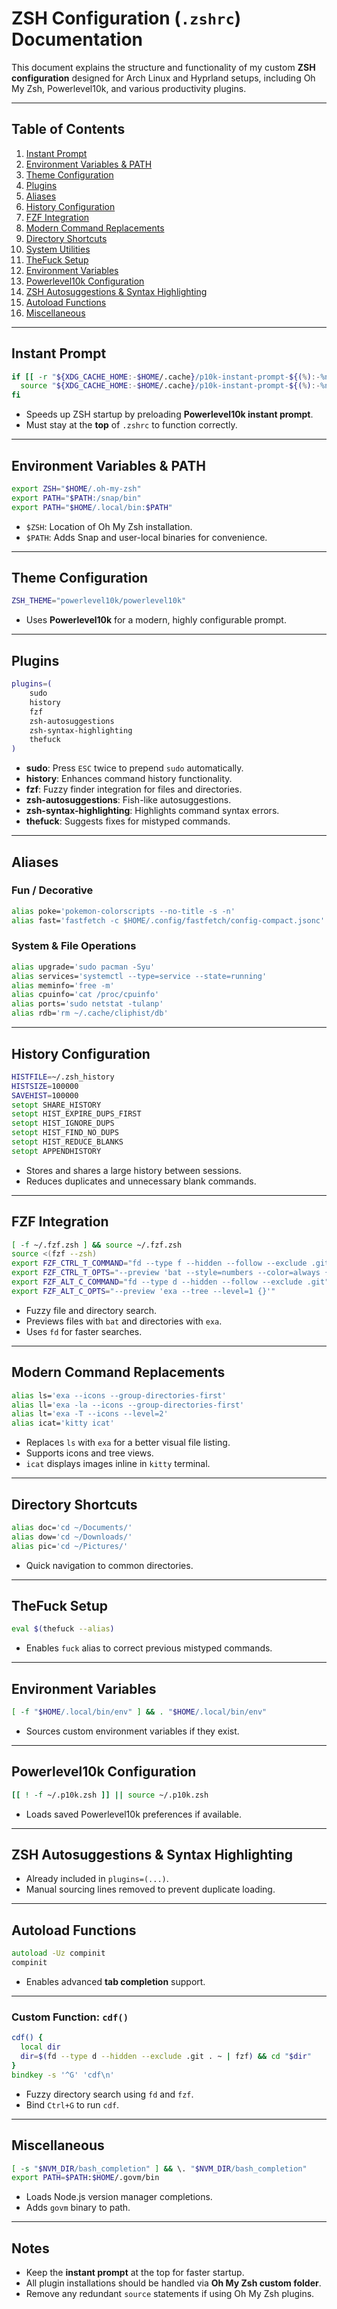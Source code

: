 # ZSH Configuration (`.zshrc`) Documentation

This document explains the structure and functionality of my custom **ZSH configuration** designed for Arch Linux and Hyprland setups, including Oh My Zsh, Powerlevel10k, and various productivity plugins.

---

## Table of Contents

1. [Instant Prompt](#instant-prompt)
2. [Environment Variables & PATH](#environment-variables--path)
3. [Theme Configuration](#theme-configuration)
4. [Plugins](#plugins)
5. [Aliases](#aliases)
6. [History Configuration](#history-configuration)
7. [FZF Integration](#fzf-integration)
8. [Modern Command Replacements](#modern-command-replacements)
9. [Directory Shortcuts](#directory-shortcuts)
10. [System Utilities](#system-utilities)
11. [TheFuck Setup](#thefuck-setup)
12. [Environment Variables](#environment-variables)
13. [Powerlevel10k Configuration](#powerlevel10k-configuration)
14. [ZSH Autosuggestions & Syntax Highlighting](#zsh-autosuggestions--syntax-highlighting)
15. [Autoload Functions](#autoload-functions)
16. [Miscellaneous](#miscellaneous)

---

## Instant Prompt

```zsh
if [[ -r "${XDG_CACHE_HOME:-$HOME/.cache}/p10k-instant-prompt-${(%):-%n}.zsh" ]]; then
  source "${XDG_CACHE_HOME:-$HOME/.cache}/p10k-instant-prompt-${(%):-%n}.zsh"
fi
````

* Speeds up ZSH startup by preloading **Powerlevel10k instant prompt**.
* Must stay at the **top** of `.zshrc` to function correctly.

---

## Environment Variables & PATH

```zsh
export ZSH="$HOME/.oh-my-zsh"
export PATH="$PATH:/snap/bin"
export PATH="$HOME/.local/bin:$PATH"
```

* `$ZSH`: Location of Oh My Zsh installation.
* `$PATH`: Adds Snap and user-local binaries for convenience.

---

## Theme Configuration

```zsh
ZSH_THEME="powerlevel10k/powerlevel10k"
```

* Uses **Powerlevel10k** for a modern, highly configurable prompt.

---

## Plugins

```zsh
plugins=(
    sudo
    history
    fzf
    zsh-autosuggestions
    zsh-syntax-highlighting
    thefuck
)
```

* **sudo**: Press `ESC` twice to prepend `sudo` automatically.
* **history**: Enhances command history functionality.
* **fzf**: Fuzzy finder integration for files and directories.
* **zsh-autosuggestions**: Fish-like autosuggestions.
* **zsh-syntax-highlighting**: Highlights command syntax errors.
* **thefuck**: Suggests fixes for mistyped commands.

---

## Aliases

### Fun / Decorative

```zsh
alias poke='pokemon-colorscripts --no-title -s -n'
alias fast='fastfetch -c $HOME/.config/fastfetch/config-compact.jsonc'
```

### System & File Operations

```zsh
alias upgrade='sudo pacman -Syu'
alias services='systemctl --type=service --state=running'
alias meminfo='free -m'
alias cpuinfo='cat /proc/cpuinfo'
alias ports='sudo netstat -tulanp'
alias rdb='rm ~/.cache/cliphist/db'
```

---

## History Configuration

```zsh
HISTFILE=~/.zsh_history
HISTSIZE=100000
SAVEHIST=100000
setopt SHARE_HISTORY
setopt HIST_EXPIRE_DUPS_FIRST
setopt HIST_IGNORE_DUPS
setopt HIST_FIND_NO_DUPS
setopt HIST_REDUCE_BLANKS
setopt APPENDHISTORY
```

* Stores and shares a large history between sessions.
* Reduces duplicates and unnecessary blank commands.

---

## FZF Integration

```zsh
[ -f ~/.fzf.zsh ] && source ~/.fzf.zsh
source <(fzf --zsh)
export FZF_CTRL_T_COMMAND="fd --type f --hidden --follow --exclude .git"
export FZF_CTRL_T_OPTS="--preview 'bat --style=numbers --color=always {}'"
export FZF_ALT_C_COMMAND="fd --type d --hidden --follow --exclude .git"
export FZF_ALT_C_OPTS="--preview 'exa --tree --level=1 {}'"
```

* Fuzzy file and directory search.
* Previews files with `bat` and directories with `exa`.
* Uses `fd` for faster searches.

---

## Modern Command Replacements

```zsh
alias ls='exa --icons --group-directories-first'
alias ll='exa -la --icons --group-directories-first'
alias lt='exa -T --icons --level=2'
alias icat='kitty icat'
```

* Replaces `ls` with `exa` for a better visual file listing.
* Supports icons and tree views.
* `icat` displays images inline in `kitty` terminal.

---

## Directory Shortcuts

```zsh
alias doc='cd ~/Documents/'
alias dow='cd ~/Downloads/'
alias pic='cd ~/Pictures/'
```

* Quick navigation to common directories.

---

## TheFuck Setup

```zsh
eval $(thefuck --alias)
```

* Enables `fuck` alias to correct previous mistyped commands.

---

## Environment Variables

```zsh
[ -f "$HOME/.local/bin/env" ] && . "$HOME/.local/bin/env"
```

* Sources custom environment variables if they exist.

---

## Powerlevel10k Configuration

```zsh
[[ ! -f ~/.p10k.zsh ]] || source ~/.p10k.zsh
```

* Loads saved Powerlevel10k preferences if available.

---

## ZSH Autosuggestions & Syntax Highlighting

* Already included in `plugins=(...)`.
* Manual sourcing lines removed to prevent duplicate loading.

---

## Autoload Functions

```zsh
autoload -Uz compinit
compinit
```

* Enables advanced **tab completion** support.

---

### Custom Function: `cdf()`

```zsh
cdf() {
  local dir
  dir=$(fd --type d --hidden --exclude .git . ~ | fzf) && cd "$dir"
}
bindkey -s '^G' 'cdf\n'
```

* Fuzzy directory search using `fd` and `fzf`.
* Bind `Ctrl+G` to run `cdf`.

---

## Miscellaneous

```zsh
[ -s "$NVM_DIR/bash_completion" ] && \. "$NVM_DIR/bash_completion"
export PATH=$PATH:$HOME/.govm/bin
```

* Loads Node.js version manager completions.
* Adds `govm` binary to path.

---

## Notes

* Keep the **instant prompt** at the top for faster startup.
* All plugin installations should be handled via **Oh My Zsh custom folder**.
* Remove any redundant `source` statements if using Oh My Zsh plugins.
